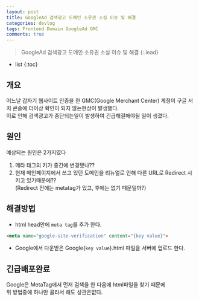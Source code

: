 ```yaml
---
layout: post
title: GoogleAd 검색광고 도메인 소유권 소실 이슈 및 해결
categories: devlog
tags: Frontend Domain GoogleAd GMC
comments: true
---
```


> GoogleAd 검색광고 도메인 소유권 소실 이슈 및 해결
{:.lead}
* list
{:toc}

## 개요
어느날 갑자기 웹사이트 인증을 한 GMC(Google Merchant Center) 계정이 구글 서치 콘솔에 더이상 확인이 되지 않는현상이 발생했다.  
이로 인해 검색광고가 중단되는일이 발생하여 긴급해결해야될 일이 생겼다.

## 원인
예상되는 원인은 2가지였다 
1. 메타 태그의 키가 중간에 변경됐나??
2. 현재 메인페이지에서 쓰고 있던 도메인을 리뉴얼로 인해 다른 URL로 Redirect 시키고 있기때문에??  
(Redirect 전에는 metatag가 있고, 후에는 없기 때문일까?)  
  
## 해결방법
- html head안에 <code>meta tag</code>를 추가 한다.
  
~~~html
<meta name="google-site-verification" content="{key value}">
~~~
- Google에서 다운받은 Google{<code>key value</code>}.html 파일을 서버에 업로드 한다.

## 긴급배포완료
Google은 MetaTag에서 먼저 검색을 한 다음에 html파일을 찾기 때문에  
위 방법중에 하나만 골라서 해도 상관은없다. 


